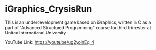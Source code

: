 # iGraphics_CrysisRun
This is an underdevelopment game based on iGraphics, written in C as a part of "Advanced Structured Programming"  course for third trimester at United International University

YouTube Link: https://youtu.be/ug2yoinEq_4
